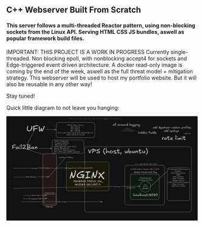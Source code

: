 ## C++ Webserver Built From Scratch

#### This server follows a multi-threaded Reactor pattern, using non-blocking sockets from the Linux API. Serving HTML CSS JS bundles, aswell as popular framework build files.
IMPORTANT: THIS PROJECT IS A WORK IN PROGRESS
Currently single-threaded.
Non blocking epoll, with nonblocking accept4 for sockets and Edge-triggered event driven architecture.
A docker read-only image is coming by the end of the week, aswell as the full threat model + mitigation strategy. This webserver will be used to host my portfolio website. But it will also be reusable in any other way!

Stay tuned!

Quick little diagram to not leave you hanging:

![VPS setup diagram](assets/diagram.png)
